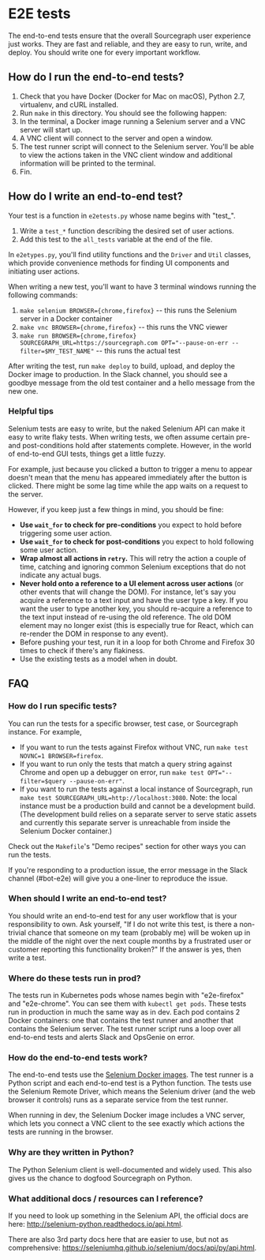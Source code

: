 # E2E tests

The end-to-end tests ensure that the overall Sourcegraph user experience just works. They are fast and reliable, and they are easy to run, write, and deploy. You should write one for every important workflow.


## How do I run the end-to-end tests?

1. Check that you have Docker (Docker for Mac on macOS), Python 2.7, virtualenv, and cURL installed.
1. Run `make` in this directory. You should see the following happen:
  1. In the terminal, a Docker image running a Selenium server and a VNC server will start up.
  1. A VNC client will connect to the server and open a window.
  1. The test runner script will connect to the Selenium server. You'll be able to view the actions taken in the VNC client window and additional information will be printed to the terminal.
1. Fin.


## How do I write an end-to-end test?

Your test is a function in `e2etests.py` whose name begins with "test_".

1. Write a `test_*` function describing the desired set of user actions.
1. Add this test to the `all_tests` variable at the end of the file.

In `e2etypes.py`, you'll find utility functions and the `Driver` and `Util` classes, which provide convenience methods for finding UI components and initiating user actions.

When writing a new test, you'll want to have 3 terminal windows running the following commands:

1. `make selenium BROWSER={chrome,firefox}` -- this runs the Selenium server in a Docker container
1. `make vnc BROWSER={chrome,firefox}` -- this runs the VNC viewer
1. `make run BROWSER={chrome,firefox} SOURCEGRAPH_URL=https://sourcegraph.com OPT="--pause-on-err --filter=$MY_TEST_NAME"` -- this runs the actual test

After writing the test, run `make deploy` to build, upload, and deploy the Docker image to production. In the Slack channel, you should see a goodbye message from the old test container and a hello message from the new one.

### Helpful tips

Selenium tests are easy to write, but the naked Selenium API can make it easy to write flaky tests. When writing tests, we often assume certain pre- and post-conditions hold after statements complete. However, in the world of end-to-end GUI tests, things get a little fuzzy.

For example, just because you clicked a button to trigger a menu to appear doesn't mean that the menu has appeared immediately after the button is clicked. There might be some lag time while the app waits on a request to the server.

However, if you keep just a few things in mind, you should be fine:

- **Use `wait_for` to check for pre-conditions** you expect to hold before triggering some user action.
- **Use `wait_for` to check for post-conditions** you expect to hold following some user action.
- **Wrap almost all actions in `retry`.** This will retry the action a couple of time, catching and ignoring common Selenium exceptions that do not indicate any actual bugs.
- **Never hold onto a reference to a UI element across user actions** (or other events that will change the DOM). For instance, let's say you acquire a reference to a text input and have the user type a key. If you want the user to type another key, you should re-acquire a reference to the text input instead of re-using the old reference. The old DOM element may no longer exist (this is especially true for React, which can re-render the DOM in response to any event).
- Before pushing your test, run it in a loop for both Chrome and Firefox 30 times to check if there's any flakiness.
- Use the existing tests as a model when in doubt.


## FAQ

### How do I run specific tests?

You can run the tests for a specific browser, test case, or Sourcegraph instance. For example,
- If you want to run the tests against Firefox without VNC, run `make test NOVNC=1 BROWSER=firefox`.
- If you want to run only the tests that match a query string against Chrome and open up a debugger on error, run `make test OPT="--filter=$query --pause-on-err"`.
- If you want to run the tests against a local instance of Sourcegraph, run `make test SOURCEGRAPH_URL=http://localhost:3080`. Note: the local instance must be a production build and cannot be a development build. (The development build relies on a separate server to serve static assets and currently this separate server is unreachable from inside the Selenium Docker container.)

Check out the `Makefile`'s "Demo recipes" section for other ways you can run the tests.

If you're responding to a production issue, the error message in the Slack channel (#bot-e2e) will give you a one-liner to reproduce the issue.

### When should I write an end-to-end test?

You should write an end-to-end test for any user workflow that is your responsibility to own. Ask yourself, "If I do not write this test, is there a non-trivial chance that someone on my team (probably me) will be woken up in the middle of the night over the next couple months by a frustrated user or customer reporting this functionality broken?" If the answer is yes, then write a test.

### Where do these tests run in prod?

The tests run in Kubernetes pods whose names begin with "e2e-firefox" and "e2e-chrome". You can see them with `kubectl get pods`. These tests run in production in much the same way as in dev. Each pod contains 2 Docker containers: one that contains the test runner and another that contains the Selenium server. The test runner script runs a loop over all end-to-end tests and alerts Slack and OpsGenie on error.

### How do the end-to-end tests work?

The end-to-end tests use the [Selenium Docker images](https://github.com/SeleniumHQ/docker-selenium). The test runner is a Python script and each end-to-end test is a Python function. The tests use the Selenium Remote Driver, which means the Selenium driver (and the web browser it controls) runs as a separate service from the test runner.

When running in dev, the Selenium Docker image includes a VNC server, which lets you connect a VNC client to the see exactly which actions the tests are running in the browser.

### Why are they written in Python?

The Python Selenium client is well-documented and widely used. This also gives us the chance to dogfood Sourcegraph on Python.

### What additional docs / resources can I reference?

If you need to look up something in the Selenium API, the official docs are here: http://selenium-python.readthedocs.io/api.html.

There are also 3rd party docs here that are easier to use, but not as comprehensive: https://seleniumhq.github.io/selenium/docs/api/py/api.html.
